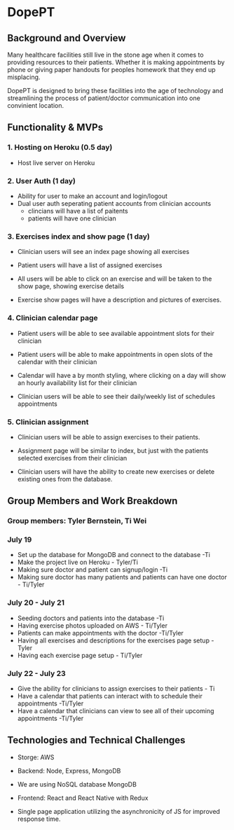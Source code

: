 # DopePT
## Background and Overview
Many healthcare facilities still live in the stone age when it comes to providing resources to their patients. Whether it is making appointments by phone or giving paper handouts for peoples homework that they end up misplacing.

DopePT is designed to bring these facilities into the age of technology and streamlining the process of patient/doctor communication into one convinient location.

## Functionality & MVPs
### 1. Hosting on Heroku (0.5 day)
- Host live server on Heroku

### 2. User Auth (1 day)
- Ability for user to make an account and login/logout
- Dual user auth seperating patient accounts from clinician accounts
     - clincians will have a list of paitents
     - patients will have one clinician


### 3. Exercises index and show page (1 day)
- Clinician users will see an index page showing all exercises
- Patient users will have a list of assigned exercises

- All users will be able to click on an exercise and will be taken to the show page, showing exercise details

- Exercise show pages will have a description and pictures of exercises.

### 4. Clinician calendar page
- Patient users will be able to see available appointment slots for their clinician

- Patient users will be able to make appointments in open slots of the calendar with their clinician

- Calendar will have a by month styling, where clicking on a day will show an hourly availability list for their clinician

- Clinician users will be able to see their daily/weekly list of schedules appointments

### 5. Clinician assignment
- Clinician users will be able to assign exercises to their patients.

- Assignment page will be similar to index, but just with the patients selected exercises from their clinician

- Clinician users will have the ability to create new exercises or delete existing ones from the database.

## Group Members and Work Breakdown

### Group members: Tyler Bernstein, Ti Wei

### July 19
- Set up the database for MongoDB and connect to the database -Ti
- Make the project live on Heroku - Tyler/Ti
- Making sure doctor and patient can signup/login -Ti
- Making sure doctor has many patients and patients can have one doctor - Ti/Tyler
### July 20 - July 21
- Seeding doctors and patients into the database -Ti
- Having exercise photos uploaded on AWS - Ti/Tyler
- Patients can make appointments with the doctor -Ti/Tyler
- Having all exercises and descriptions for the exercises page setup - Tyler
- Having each exercise page setup - Ti/Tyler
### July 22 - July 23
- Give the ability for clinicians to assign exercises to their patients - Ti
- Have a calendar that patients can interact with to schedule their appointments -Ti/Tyler
- Have a calendar that clinicians can view to see all of their upcoming appointments -Ti/Tyler

## Technologies and Technical Challenges
- Storge: AWS

- Backend: Node, Express, MongoDB

- We are using NoSQL database MongoDB

- Frontend: React and React Native with Redux

- Single page application utilizing the asynchronicity of JS for improved response time.
